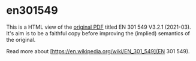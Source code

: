 # en301549

This is a HTML view of the [original PDF](https://www.etsi.org/deliver/etsi_en/301500_301599/301549/03.02.01_60/en_301549v030201p.pdf) titled EN 301 549 V3.2.1 (2021-03). It's aim is to be a faithful copy before improving the (implied) semantics of the original.

Read more about [https://en.wikipedia.org/wiki/EN_301_549](EN 301 549).